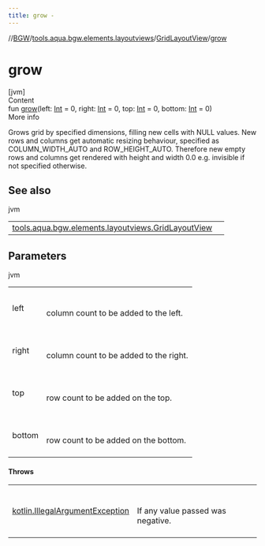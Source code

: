 ```yaml
---
title: grow -
---
```

//[BGW](../../../index.md)/[tools.aqua.bgw.elements.layoutviews](../index.md)/[GridLayoutView](index.md)/[grow](grow.md)



# grow  
[jvm]  
Content  
fun [grow](grow.md)(left: [Int](https://kotlinlang.org/api/latest/jvm/stdlib/kotlin/-int/index.html) = 0, right: [Int](https://kotlinlang.org/api/latest/jvm/stdlib/kotlin/-int/index.html) = 0, top: [Int](https://kotlinlang.org/api/latest/jvm/stdlib/kotlin/-int/index.html) = 0, bottom: [Int](https://kotlinlang.org/api/latest/jvm/stdlib/kotlin/-int/index.html) = 0)  
More info  


Grows grid by specified dimensions, filling new cells with NULL values. New rows and columns get automatic resizing behaviour, specified as COLUMN_WIDTH_AUTO and ROW_HEIGHT_AUTO. Therefore new empty rows and columns get rendered with height and width 0.0 e.g. invisible if not specified otherwise.



## See also  
  
jvm  
  
| | |
|---|---|
| <a name="tools.aqua.bgw.elements.layoutviews/GridLayoutView/grow/#kotlin.Int#kotlin.Int#kotlin.Int#kotlin.Int/PointingToDeclaration/"></a>[tools.aqua.bgw.elements.layoutviews.GridLayoutView](remove-row.md)| <a name="tools.aqua.bgw.elements.layoutviews/GridLayoutView/grow/#kotlin.Int#kotlin.Int#kotlin.Int#kotlin.Int/PointingToDeclaration/"></a>|
  


## Parameters  
  
jvm  
  
| | |
|---|---|
| <a name="tools.aqua.bgw.elements.layoutviews/GridLayoutView/grow/#kotlin.Int#kotlin.Int#kotlin.Int#kotlin.Int/PointingToDeclaration/"></a>left| <a name="tools.aqua.bgw.elements.layoutviews/GridLayoutView/grow/#kotlin.Int#kotlin.Int#kotlin.Int#kotlin.Int/PointingToDeclaration/"></a><br><br>column count to be added to the left.<br><br>|
| <a name="tools.aqua.bgw.elements.layoutviews/GridLayoutView/grow/#kotlin.Int#kotlin.Int#kotlin.Int#kotlin.Int/PointingToDeclaration/"></a>right| <a name="tools.aqua.bgw.elements.layoutviews/GridLayoutView/grow/#kotlin.Int#kotlin.Int#kotlin.Int#kotlin.Int/PointingToDeclaration/"></a><br><br>column count to be added to the right.<br><br>|
| <a name="tools.aqua.bgw.elements.layoutviews/GridLayoutView/grow/#kotlin.Int#kotlin.Int#kotlin.Int#kotlin.Int/PointingToDeclaration/"></a>top| <a name="tools.aqua.bgw.elements.layoutviews/GridLayoutView/grow/#kotlin.Int#kotlin.Int#kotlin.Int#kotlin.Int/PointingToDeclaration/"></a><br><br>row count to be added on the top.<br><br>|
| <a name="tools.aqua.bgw.elements.layoutviews/GridLayoutView/grow/#kotlin.Int#kotlin.Int#kotlin.Int#kotlin.Int/PointingToDeclaration/"></a>bottom| <a name="tools.aqua.bgw.elements.layoutviews/GridLayoutView/grow/#kotlin.Int#kotlin.Int#kotlin.Int#kotlin.Int/PointingToDeclaration/"></a><br><br>row count to be added on the bottom.<br><br>|
  


#### Throws  
  
| | |
|---|---|
| <a name="tools.aqua.bgw.elements.layoutviews/GridLayoutView/grow/#kotlin.Int#kotlin.Int#kotlin.Int#kotlin.Int/PointingToDeclaration/"></a>[kotlin.IllegalArgumentException](https://kotlinlang.org/api/latest/jvm/stdlib/kotlin/-illegal-argument-exception/index.html)| <a name="tools.aqua.bgw.elements.layoutviews/GridLayoutView/grow/#kotlin.Int#kotlin.Int#kotlin.Int#kotlin.Int/PointingToDeclaration/"></a><br><br>If any value passed was negative.<br><br>|
  



